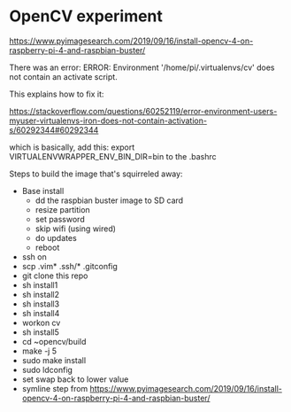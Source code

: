 # OpenCV experiment


https://www.pyimagesearch.com/2019/09/16/install-opencv-4-on-raspberry-pi-4-and-raspbian-buster/

There was an error:
ERROR: Environment '/home/pi/.virtualenvs/cv' does not contain an activate script.

This explains how to fix it:

https://stackoverflow.com/questions/60252119/error-environment-users-myuser-virtualenvs-iron-does-not-contain-activation-s/60292344#60292344

which is basically, add this:
export VIRTUALENVWRAPPER_ENV_BIN_DIR=bin
to the .bashrc

Steps to build the image that's squirreled away:

+ Base install
  + dd the raspbian buster image to SD card
  + resize partition
  + set password
  + skip wifi (using wired)
  + do updates
  + reboot
+ ssh on
+ scp .vim* .ssh/* .gitconfig
+ git clone this repo
+ sh install1
+ sh install2
+ sh install3
+ sh install4
+ workon cv
+ sh install5
+ cd ~opencv/build
+ make -j 5
+ sudo make install
+ sudo ldconfig
+ set swap back to lower value
+ symline step from https://www.pyimagesearch.com/2019/09/16/install-opencv-4-on-raspberry-pi-4-and-raspbian-buster/

